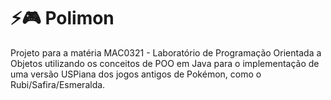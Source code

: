 # ⚡🎮 Polimon
Projeto para a matéria MAC0321 - Laboratório de Programação Orientada a Objetos utilizando os conceitos de POO em Java para o implementação de uma versão USPiana dos jogos antigos de Pokémon, como o Rubi/Safira/Esmeralda.
